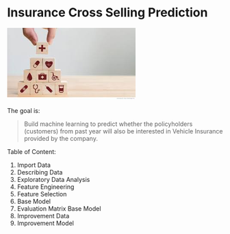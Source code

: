 # Insurance Cross Selling Prediction
![Image of CrossSell](https://github.com/alamalfaris/Insured_Cross_Sell/blob/main/img_cross.jpg)

The goal is:
> Build machine learning to predict whether the policyholders (customers) from past year will also be interested in Vehicle Insurance provided by the company.

Table of Content:
1. Import Data
2. Describing Data
3. Exploratory Data Analysis
4. Feature Engineering
5. Feature Selection
6. Base Model
7. Evaluation Matrix Base Model
8. Improvement Data
9. Improvement Model
